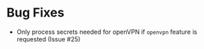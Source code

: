 # Bug Fixes

* Only process secrets needed for openVPN if `openvpn` feature is requested
  (Issue #25)
